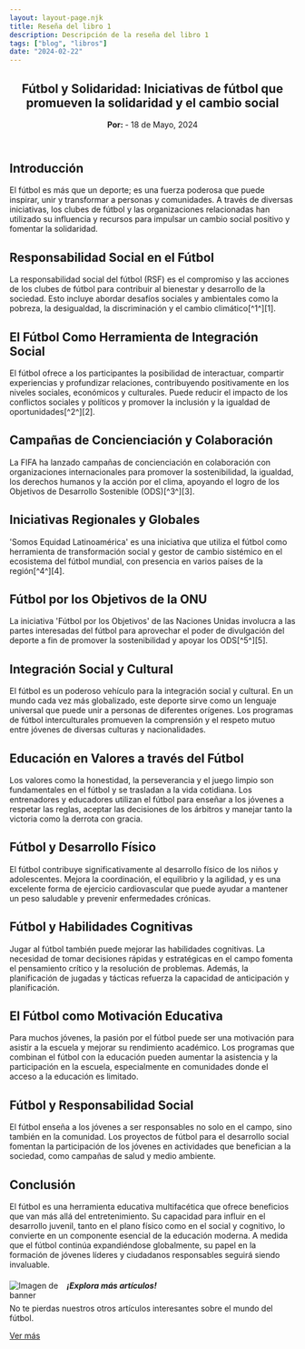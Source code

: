 ```yaml
---
layout: layout-page.njk
title: Reseña del libro 1
description: Descripción de la reseña del libro 1
tags: ["blog", "libros"]
date: "2024-02-22"
---
```


<article>
  <header>
    <h1>Fútbol y Solidaridad: Iniciativas de fútbol que promueven la solidaridad y el cambio social</h1>
    <p><strong>Por: </strong> - <time datetime="2024-05-18">18 de Mayo, 2024</time></p>
  </header>
  <section>
    <h2>Introducción</h2>
    <p>El fútbol es más que un deporte; es una fuerza poderosa que puede inspirar, unir y transformar a personas y comunidades. A través de diversas iniciativas, los clubes de fútbol y las organizaciones relacionadas han utilizado su influencia y recursos para impulsar un cambio social positivo y fomentar la solidaridad.</p>
  </section>
  <section>
    <h2>Responsabilidad Social en el Fútbol</h2>
    <p>La responsabilidad social del fútbol (RSF) es el compromiso y las acciones de los clubes de fútbol para contribuir al bienestar y desarrollo de la sociedad. Esto incluye abordar desafíos sociales y ambientales como la pobreza, la desigualdad, la discriminación y el cambio climático[^1^][1].</p>
  </section>
  <section>
    <h2>El Fútbol Como Herramienta de Integración Social</h2>
    <p>El fútbol ofrece a los participantes la posibilidad de interactuar, compartir experiencias y profundizar relaciones, contribuyendo positivamente en los niveles sociales, económicos y culturales. Puede reducir el impacto de los conflictos sociales y políticos y promover la inclusión y la igualdad de oportunidades[^2^][2].</p>
  </section>
  <section>
    <h2>Campañas de Concienciación y Colaboración</h2>
    <p>La FIFA ha lanzado campañas de concienciación en colaboración con organizaciones internacionales para promover la sostenibilidad, la igualdad, los derechos humanos y la acción por el clima, apoyando el logro de los Objetivos de Desarrollo Sostenible (ODS)[^3^][3].</p>
  </section>
  <section>
    <h2>Iniciativas Regionales y Globales</h2>
    <p>'Somos Equidad Latinoamérica' es una iniciativa que utiliza el fútbol como herramienta de transformación social y gestor de cambio sistémico en el ecosistema del fútbol mundial, con presencia en varios países de la región[^4^][4].</p>
  </section>
  <section>
    <h2>Fútbol por los Objetivos de la ONU</h2>
    <p>La iniciativa 'Fútbol por los Objetivos' de las Naciones Unidas involucra a las partes interesadas del fútbol para aprovechar el poder de divulgación del deporte a fin de promover la sostenibilidad y apoyar los ODS[^5^][5].</p>
  </section>

  <h2>Integración Social y Cultural</h2>

  <p>El fútbol es un poderoso vehículo para la integración social y cultural. En un mundo cada vez más globalizado, este deporte sirve como un lenguaje universal que puede unir a personas de diferentes orígenes. Los programas de fútbol interculturales promueven la comprensión y el respeto mutuo entre jóvenes de diversas culturas y nacionalidades.</p>

  <h2>Educación en Valores a través del Fútbol</h2>

  <p>Los valores como la honestidad, la perseverancia y el juego limpio son fundamentales en el fútbol y se trasladan a la vida cotidiana. Los entrenadores y educadores utilizan el fútbol para enseñar a los jóvenes a respetar las reglas, aceptar las decisiones de los árbitros y manejar tanto la victoria como la derrota con gracia.</p>

  <h2>Fútbol y Desarrollo Físico</h2>

  <p>El fútbol contribuye significativamente al desarrollo físico de los niños y adolescentes. Mejora la coordinación, el equilibrio y la agilidad, y es una excelente forma de ejercicio cardiovascular que puede ayudar a mantener un peso saludable y prevenir enfermedades crónicas.</p>

  <h2>Fútbol y Habilidades Cognitivas</h2>

  <p>Jugar al fútbol también puede mejorar las habilidades cognitivas. La necesidad de tomar decisiones rápidas y estratégicas en el campo fomenta el pensamiento crítico y la resolución de problemas. Además, la planificación de jugadas y tácticas refuerza la capacidad de anticipación y planificación.</p>

  <h2>El Fútbol como Motivación Educativa</h2>

  <p>Para muchos jóvenes, la pasión por el fútbol puede ser una motivación para asistir a la escuela y mejorar su rendimiento académico. Los programas que combinan el fútbol con la educación pueden aumentar la asistencia y la participación en la escuela, especialmente en comunidades donde el acceso a la educación es limitado.</p>

  <h2>Fútbol y Responsabilidad Social</h2>

  <p>El fútbol enseña a los jóvenes a ser responsables no solo en el campo, sino también en la comunidad. Los proyectos de fútbol para el desarrollo social fomentan la participación de los jóvenes en actividades que benefician a la sociedad, como campañas de salud y medio ambiente.</p>

  <h2>Conclusión</h2>

  <p>El fútbol es una herramienta educativa multifacética que ofrece beneficios que van más allá del entretenimiento. Su capacidad para influir en el desarrollo juvenil, tanto en el plano físico como en el social y cognitivo, lo convierte en un componente esencial de la educación moderna. A medida que el fútbol continúa expandiéndose globalmente, su papel en la formación de jóvenes líderes y ciudadanos responsables seguirá siendo invaluable.</p>
</article>

<!-- Banner -->
<div class="list-group-item list-group-item-action text-center">
    <div class="d-flex align-items-center justify-content-center">
        <img src="https://th.bing.com/th/id/R.2d75f2a9352a4fb78cb9aa29e8aeb3e7?rik=UOr8FscRVB40DA&pid=ImgRaw&r=0" alt="Imagen de banner" class="mr-3" style="max-width: 20%; height: auto; float: left;">
        <div>
            <h5 class="mb-1">¡Explora más artículos!</h5>
            <p class="mb-1">No te pierdas nuestros otros artículos interesantes sobre el mundo del fútbol.</p>
            <a href="/blog" class="btn btn-primary">Ver más</a>
        </div>
    </div>
</div>